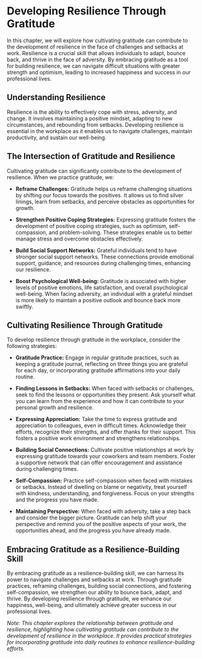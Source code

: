 Developing Resilience Through Gratitude
================================================

In this chapter, we will explore how cultivating gratitude can contribute to the development of resilience in the face of challenges and setbacks at work. Resilience is a crucial skill that allows individuals to adapt, bounce back, and thrive in the face of adversity. By embracing gratitude as a tool for building resilience, we can navigate difficult situations with greater strength and optimism, leading to increased happiness and success in our professional lives.

Understanding Resilience
------------------------

Resilience is the ability to effectively cope with stress, adversity, and change. It involves maintaining a positive mindset, adapting to new circumstances, and rebounding from setbacks. Developing resilience is essential in the workplace as it enables us to navigate challenges, maintain productivity, and sustain our well-being.

The Intersection of Gratitude and Resilience
--------------------------------------------

Cultivating gratitude can significantly contribute to the development of resilience. When we practice gratitude, we:

* **Reframe Challenges:** Gratitude helps us reframe challenging situations by shifting our focus towards the positives. It allows us to find silver linings, learn from setbacks, and perceive obstacles as opportunities for growth.

* **Strengthen Positive Coping Strategies:** Expressing gratitude fosters the development of positive coping strategies, such as optimism, self-compassion, and problem-solving. These strategies enable us to better manage stress and overcome obstacles effectively.

* **Build Social Support Networks:** Grateful individuals tend to have stronger social support networks. These connections provide emotional support, guidance, and resources during challenging times, enhancing our resilience.

* **Boost Psychological Well-being:** Gratitude is associated with higher levels of positive emotions, life satisfaction, and overall psychological well-being. When facing adversity, an individual with a grateful mindset is more likely to maintain a positive outlook and bounce back more swiftly.

Cultivating Resilience Through Gratitude
----------------------------------------

To develop resilience through gratitude in the workplace, consider the following strategies:

* **Gratitude Practice:** Engage in regular gratitude practices, such as keeping a gratitude journal, reflecting on three things you are grateful for each day, or incorporating gratitude affirmations into your daily routine.

* **Finding Lessons in Setbacks:** When faced with setbacks or challenges, seek to find the lessons or opportunities they present. Ask yourself what you can learn from the experience and how it can contribute to your personal growth and resilience.

* **Expressing Appreciation:** Take the time to express gratitude and appreciation to colleagues, even in difficult times. Acknowledge their efforts, recognize their strengths, and offer thanks for their support. This fosters a positive work environment and strengthens relationships.

* **Building Social Connections:** Cultivate positive relationships at work by expressing gratitude towards your coworkers and team members. Foster a supportive network that can offer encouragement and assistance during challenging times.

* **Self-Compassion:** Practice self-compassion when faced with mistakes or setbacks. Instead of dwelling on blame or negativity, treat yourself with kindness, understanding, and forgiveness. Focus on your strengths and the progress you have made.

* **Maintaining Perspective:** When faced with adversity, take a step back and consider the bigger picture. Gratitude can help shift your perspective and remind you of the positive aspects of your work, the opportunities ahead, and the progress you have already made.

Embracing Gratitude as a Resilience-Building Skill
--------------------------------------------------

By embracing gratitude as a resilience-building skill, we can harness its power to navigate challenges and setbacks at work. Through gratitude practices, reframing challenges, building social connections, and fostering self-compassion, we strengthen our ability to bounce back, adapt, and thrive. By developing resilience through gratitude, we enhance our happiness, well-being, and ultimately achieve greater success in our professional lives.

*Note: This chapter explores the relationship between gratitude and resilience, highlighting how cultivating gratitude can contribute to the development of resilience in the workplace. It provides practical strategies for incorporating gratitude into daily routines to enhance resilience-building efforts.*
